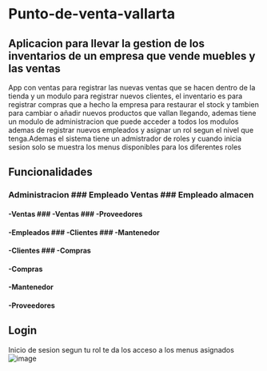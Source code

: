# Punto-de-venta-vallarta

## Aplicacion para llevar la gestion de los inventarios  de un empresa que vende muebles y las ventas
App con ventas para registrar las nuevas ventas que se hacen dentro de la tienda y un modulo para registrar nuevos clientes, el inventario es para registrar compras que a hecho la empresa para restaurar el stock
y tambien para cambiar o añadir nuevos productos que vallan llegando, ademas tiene un modulo de administracion que puede acceder a todos los modulos ademas de registrar nuevos empleados y asignar un rol segun el nivel que tenga.Ademas el sistema tiene un admistrador de roles y cuando inicia sesion solo se muestra los menus disponibles para los diferentes roles

## Funcionalidades
### Administracion              ### Empleado Ventas          ### Empleado almacen
#### -Ventas                    ### -Ventas                  ### -Proveedores
#### -Empleados                 ### -Clientes                ### -Mantenedor
#### -Clientes                                               ### -Compras
#### -Compras
#### -Mantenedor
#### -Proveedores          

## Login
Inicio de sesion segun tu rol te da los acceso a los menus asignados
![image](https://github.com/LUISOCE14/Punto-de-venta-vallarta/assets/92900508/d2b7c6b6-e214-4252-b20e-3965a63b3214)







